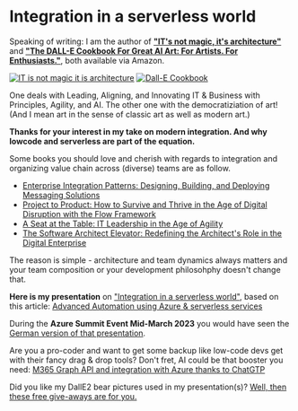 # Integration in a serverless world

Speaking of writing: I am the author of **["IT's not magic, it's architecture"](https://www.amazon.com/-/de/dp/B0CVZ1BWPN)** and **["The DALL-E Cookbook For Great AI Art: For Artists. For Enthusiasts."](https://www.amazon.com/-/de/dp/B0CVVXKSNF/)**, both available via Amazon.

[![IT is not magic it is architecture](https://m.media-amazon.com/images/I/81SzWfep24L._SY522_.jpg)](https://www.amazon.com/-/de/dp/B0CVZ1BWPN)
[![Dall-E Cookbook](https://m.media-amazon.com/images/I/91ff7xcipwL._SY522_.jpg)](https://www.amazon.com/-/de/dp/B0CVVXKSNF/)

One deals with Leading, Aligning, and Innovating IT & Business with Principles, Agility, and AI. The other one with the democratiziation of art! (And I mean art in the sense of classic art as well as modern art.)

**Thanks for your interest in my take on modern integration. And why lowcode and serverless are part of the equation.**

Some books you should love and cherish with regards to integration and organizing value chain across (diverse) teams are as follow.

* [Enterprise Integration Patterns: Designing, Building, and Deploying Messaging Solutions](https://amzn.to/3ElH5d7)
* [Project to Product: How to Survive and Thrive in the Age of Digital Disruption with the Flow Framework](https://amzn.to/3XDvTz7)
* [A Seat at the Table: IT Leadership in the Age of Agility](https://amzn.to/3lLz0I8)
* [The Software Architect Elevator: Redefining the Architect's Role in the Digital Enterprise](https://amzn.to/3SjtF75)

The reason is simple - architecture and team dynamics always matters and your team composition or your development philosohphy doesn't change that.

**Here is my presentation** on ["Integration in a serverless world"](/presentations/Integration%20in%20a%20serverless%20world%20combining%20pro%20code%20and%20low%20code%20for%20the%20win.pdf), based on this article:
[Advanced Automation using Azure & serverless services](https://medium.com/serverless-and-lowocode-pioneers/using-logic-apps-to-orchestrate-a-complex-video-processing-process-flow-a0ef20237511)

During the **Azure Summit Event Mid-March 2023** you would have seen the [German version of that presentation](/presentations/Integration%20in%20einer%20serverlosen%20Welt%20M%20Brueckner%2015-03-2023%20MSFT-1005-Azure-Summit-PPT_DE.pdf).

Are you a pro-coder and want to get some backup like low-code devs get with their fancy drag & drop tools? Don't fret, AI could be that booster you need:
[M365 Graph API and integration with Azure thanks to ChatGTP](https://mohammedbrueckner.medium.com/integrating-m365-graph-api-using-chatgpt-b22a15dc6ff)

Did you like my DallE2 bear pictures used in my presentation(s)? [Well, then these free give-aways are for you.](/opensourcedalle2bearpictures)


